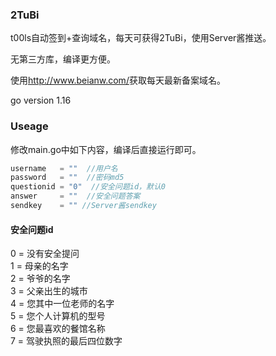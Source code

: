 ### 2TuBi

t00ls自动签到+查询域名，每天可获得2TuBi，使用Server酱推送。

无第三方库，编译更方便。

使用<http://www.beianw.com/>获取每天最新备案域名。

go version 1.16

### Useage

修改main.go中如下内容，编译后直接运行即可。
```go
username   = ""  //用户名
password   = ""  //密码md5
questionid = "0"  //安全问题id，默认0
answer     = ""  //安全问题答案
sendkey    = "" //Server酱sendkey
```

#### 安全问题id
0 = 没有安全提问  
1 = 母亲的名字  
2 = 爷爷的名字  
3 = 父亲出生的城市  
4 = 您其中一位老师的名字  
5 = 您个人计算机的型号  
6 = 您最喜欢的餐馆名称  
7 = 驾驶执照的最后四位数字